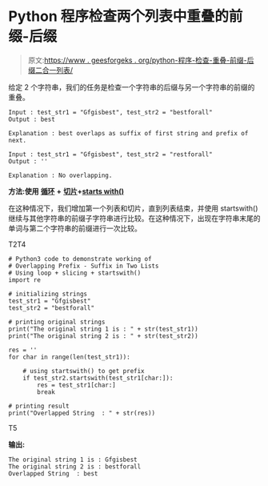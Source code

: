 # Python 程序检查两个列表中重叠的前缀-后缀

> 原文:[https://www . geesforgeks . org/python-程序-检查-重叠-前缀-后缀二合一列表/](https://www.geeksforgeeks.org/python-program-to-check-overlapping-prefix-suffix-in-two-lists/)

给定 2 个字符串，我们的任务是检查一个字符串的后缀与另一个字符串的前缀的重叠。

```
Input : test_str1 = "Gfgisbest", test_str2 = "bestforall"
Output : best

Explanation : best overlaps as suffix of first string and prefix of next.

Input : test_str1 = "Gfgisbest", test_str2 = "restforall"
Output : ''

Explanation : No overlapping.
```

**方法:使用** [**循环**](https://www.geeksforgeeks.org/loops-in-python/) **+** [**切片**](https://www.geeksforgeeks.org/string-slicing-in-python/)**+**[**starts with()**](https://www.geeksforgeeks.org/python-string-startswith/)

在这种情况下，我们增加第一个列表和切片，直到列表结束，并使用 startswith()继续与其他字符串的前缀子字符串进行比较。在这种情况下，出现在字符串末尾的单词与第二个字符串的前缀进行一次比较。

T2T4

```
# Python3 code to demonstrate working of
# Overlapping Prefix - Suffix in Two Lists
# Using loop + slicing + startswith()
import re

# initializing strings
test_str1 = "Gfgisbest"
test_str2 = "bestforall"

# printing original strings
print("The original string 1 is : " + str(test_str1))
print("The original string 2 is : " + str(test_str2))

res = ''
for char in range(len(test_str1)):

    # using startswith() to get prefix
    if test_str2.startswith(test_str1[char:]):
        res = test_str1[char:]
        break

# printing result
print("Overlapped String  : " + str(res))
```

T5

**输出:**

```
The original string 1 is : Gfgisbest
The original string 2 is : bestforall
Overlapped String  : best
```